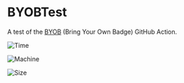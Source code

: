 # BYOBTest

A test of the [BYOB](https://github.com/RubbaBoy/BYOB) (Bring Your Own Badge) GitHub Action.

![Time](https://runkit.io/rubbaboy/byob/branches/master/RubbaBoy/BYOBTest/time)

![Machine](https://runkit.io/rubbaboy/byob/branches/master/RubbaBoy/BYOBTest/machine)

![Size](https://runkit.io/rubbaboy/byob/branches/master/RubbaBoy/BYOBTest/size)
